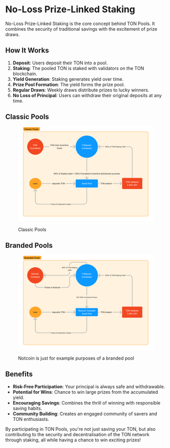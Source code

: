 # No-Loss Prize-Linked Staking

No-Loss Prize-Linked Staking is the core concept behind TON Pools. It combines the security of traditional savings with the excitement of prize draws.

## How It Works

1. **Deposit**: Users deposit their TON into a pool.
2. **Staking**: The pooled TON is staked with validators on the TON blockchain.
3. **Yield Generation**: Staking generates yield over time.
4. **Prize Pool Formation**: The yield forms the prize pool.
5. **Regular Draws**: Weekly draws distribute prizes to lucky winners.
6. **No Loss of Principal**: Users can withdraw their original deposits at any time.

## Classic Pools

<figure><img src="../.gitbook/assets/image (2).png" alt=""><figcaption><p>Classic Pools</p></figcaption></figure>

## Branded Pools

<figure><img src="../.gitbook/assets/image (3).png" alt=""><figcaption><p>Notcoin is just for example purposes of a branded pool</p></figcaption></figure>

## Benefits

* **Risk-Free Participation**: Your principal is always safe and withdrawable.
* **Potential for Wins**: Chance to win large prizes from the accumulated yield.
* **Encouraging Savings**: Combines the thrill of winning with responsible saving habits.
* **Community Building**: Creates an engaged community of savers and TON enthusiasts.

By participating in TON Pools, you're not just saving your TON, but also contributing to the security and decentralisation of the TON network through staking, all while having a chance to win exciting prizes!

